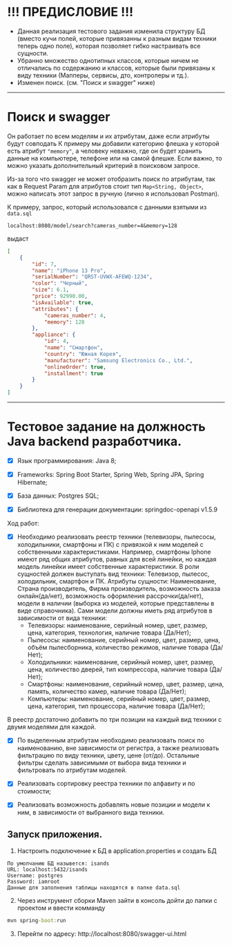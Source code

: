 # !!! ПРЕДИСЛОВИЕ !!!
- Данная реализация тестового задания изменила структуру БД (вместо кучи полей, которые привязанны к разным видам техники теперь одно поле), 
которая позволяет гибко настраивать все сущности.
- Убранно множество однотипных классов, которые ничем не отличались по содержанию и классов, которые были привязаны к виду техники (Мапперы, сервисы, дто, контролеры и тд.).
- Изменен поиск. (см. "Поиск и swagger" ниже)


---

# Поиск и swagger
Он работает по всем моделям и их атрибутам, даже если атрибуты будут совподать
К примеру мы добавили категорию флешка у которой есть атрибут `"memory"`, а человеку неважно, где он будет хранить данные на компьютере, телефоне или на самой флешке.
Если важно, то можно указать дополнительный критерий в поисковом запросе.

Из-за того что swagger не может отобразить поиск по атрибутам, так как в Request Param для атрибутов стоит тип `Map<String, Object>`,
можно написать этот запрос в ручную (лично я использовал Postman).

К примеру, запрос, который использовался с данными взятыми из `data.sql`

`
localhost:8080/model/search?cameras_number=4&memory=128
`

выдаст

```json
[
    {
        "id": 7,
        "name": "iPhone 13 Pro",
        "serialNumber": "QRST-UVWX-AFEWQ-1234",
        "color": "Черный",
        "size": 6.1,
        "price": 92990.00,
        "isAvailable": true,
        "attributes": {
            "cameras_number": 4,
            "memory": 128
        },
        "appliance": {
            "id": 4,
            "name": "Смартфон",
            "country": "Южная Корея",
            "manufacturer": "Samsung Electronics Co., Ltd.",
            "onlineOrder": true,
            "installment": true
        }
    }
]
```

---

# Тестовое задание на должность Java backend разработчика.


- [x] Язык программирования: Java 8;
- [x] Frameworks: Spring Boot Starter, Spring Web, Spring JPA, Spring Hibernate;
- [x] База данных: Postgres SQL;
- [x] Библиотека для генерации документации: springdoc-openapi v1.5.9


Ход работ:
- [x]	Необходимо реализовать реестр техники (телевизоры, пылесосы, холодильники, смартфоны и ПК) с привязкой к ним моделей с собственными характеристиками. Например, смартфоны Iphone имеют ряд общих атрибутов, равных для всей линейки, но каждая модель линейки имеет собственные характеристики.
      В роли сущностей должен выступать вид техники: Телевизор, пылесос, холодильник, смартфон и ПК. Атрибуты сущности: Наименование, Страна производитель, Фирма производитель, возможность заказа онлайн(да/нет), возможность оформления рассрочки(да/нет), модели в наличии (выборка из моделей, которые представлены в виде справочника).
      Сами модели должны иметь ряд атрибутов в зависимости от вида техники: <br>
      - Телевизоры: наименование, серийный номер, цвет,
      размер, цена, категория, технология, наличие товара (Да/Нет); <br>
      - Пылесосы: наименование, серийный номер, цвет,
      размер, цена, объём пылесборника, количество режимов, наличие товара (Да/Нет); <br>
      - Холодильники: наименование, серийный номер, цвет,
      размер, цена, количество дверей, тип компрессора, наличие товара (Да/Нет); <br>
      - Смартфоны: наименование, серийный номер, цвет,
      размер, цена, память, количество камер, наличие товара (Да/Нет); <br>
      - Компьютеры: наименование, серийный номер, цвет,
      размер, цена, категория, тип процессора, наличие товара (Да/Нет); <br>
      
В реестр достаточно добавить по три позиции на каждый вид техники с двумя моделями для каждой.
- [x] По выделенным атрибутам необходимо реализовать поиск по наименованию,
      вне зависимости от регистра, а также реализовать фильтрацию по виду техники, цвету, цене (от/до). Остальные фильтры сделать зависимыми от выбора вида техники и фильтровать по атрибутам моделей.
- [x] Реализовать сортировку реестра техники по алфавиту и по стоимости; 
- [x] Реализовать возможность добавлять новые позиции и модели к ним, в зависимости от выбранного вида техники.


## Запуск приложения.

1. Настроить подключение к БД в application.properties и создать БД
```
По умолчанию БД назывется: isands
URL: localhost:5432/isands
Username: postgres
Password: iamroot
Данные для заполнения таблицы находятся в папке data.sql
```
2. Через инструмент сборки Maven зайти в консоль дойти до папки с проектом и ввести комманду
```cmd
mvn spring-boot:run
```
3. Перейти по адресу: <a herf="http://localhost:8080/swagger-ui.html"> http://localhost:8080/swagger-ui.html </a>
